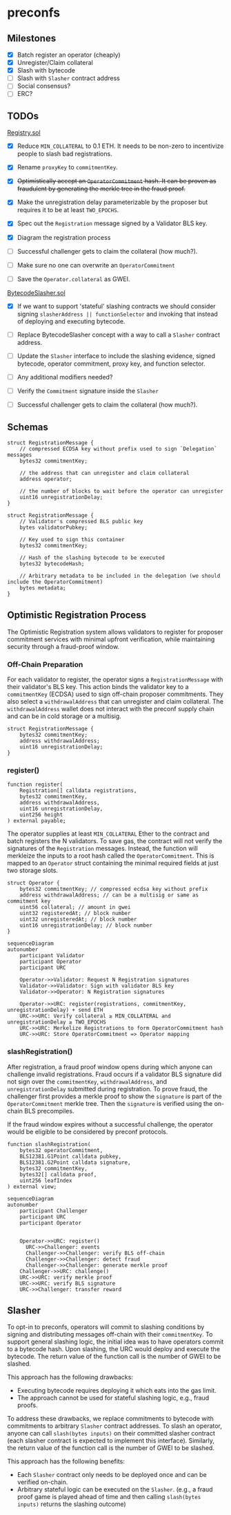 # preconfs

## Milestones
- [X] Batch register an operator (cheaply)
- [X] Unregister/Claim collateral
- [X] Slash with bytecode
- [ ] Slash with `Slasher` contract address
- [ ] Social consensus?
- [ ] ERC?

## TODOs

[Registry.sol](src/Registry.sol)
- [x] Reduce `MIN_COLLATERAL` to 0.1 ETH. It needs to be non-zero to incentivize people to slash bad registrations.
- [X] Rename `proxyKey` to `commitmentKey`.
- [X] ~~Optimistically accept an `OperatorCommitment` hash. It can be proven as fraudulent by generating the merkle tree in the fraud proof.~~
- [X] Make the unregistration delay parameterizable by the proposer but requires it to be at least `TWO_EPOCHS`.
- [X] Spec out the `Registration` message signed by a Validator BLS key.
- [X] Diagram the registration process
- [ ] Successful challenger gets to claim the collateral (how much?). 
- [ ] Make sure no one can overwrite an `OperatorCommitment`
- [ ] Save the `Operator.collateral` as GWEI.



[BytecodeSlasher.sol](src/BytecodeSlasher.sol)
- [x] If we want to support 'stateful' slashing contracts we should consider signing `slasherAddress || functionSelector` and invoking that instead of deploying and executing bytecode.
- [ ] Replace BytecodeSlasher concept with a way to call a `Slasher` contract address. 
- [ ] Update the `Slasher` interface to include the slashing evidence, signed bytecode, operator commitment, proxy key, and function selector.
- [ ] Any additional modifiers needed? 
- [ ] Verify the `Commitment` signature inside the `Slasher` 
- [ ] Successful challenger gets to claim the collateral (how much?).


## Schemas
```
struct RegistrationMessage {
    // compressed ECDSA key without prefix used to sign `Delegation` messages
    bytes32 commitmentKey; 

    // the address that can unregister and claim collateral
    address operator; 

    // the number of blocks to wait before the operator can unregister
    uint16 unregistrationDelay; 
}
```

```
struct RegistrationMessage {
    // Validator's compressed BLS public key
    bytes validatorPubkey; 

    // Key used to sign this container
    bytes32 commitmentKey; 

    // Hash of the slashing bytecode to be executed
    bytes32 bytecodeHash;

    // Arbitrary metadata to be included in the delegation (we should include the OperatorCommitment)
    bytes metadata; 
}
```

## Optimistic Registration Process
The Optimistic Registration system allows validators to register for proposer commitment services with minimal upfront verification, while maintaining security through a fraud-proof window. 

### Off-Chain Preparation
For each validator to register, the operator signs a `RegistrationMessage` with their validator's BLS key. This action binds the validator key to a `commitmentKey` (ECDSA) used to sign off-chain proposer commitments. They also select a `withdrawalAddress` that can unregister and claim collateral. The `withdrawalAddress` wallet does not interact with the preconf supply chain and can be in cold storage or a multisig.

```solidity
struct RegistrationMessage {
    bytes32 commitmentKey;
    address withdrawalAddress;
    uint16 unregistrationDelay;
}
```

### register()
```solidity
function register(
    Registration[] calldata registrations,
    bytes32 commitmentKey,
    address withdrawalAddress,
    uint16 unregistrationDelay,
    uint256 height
) external payable;
```

The operator supplies at least `MIN_COLLATERAL` Ether to the contract and batch registers the N validators. To save gas, the contract will not verify the signatures of the `Registration` messages. Instead, the function will merkleize the inputs to a root hash called the `OperatorCommitment`. This is mapped to an `Operator` struct containing the minimal required fields at just two storage slots.

```solidity
struct Operator {
    bytes32 commitmentKey; // compressed ecdsa key without prefix
    address withdrawalAddress; // can be a multisig or same as commitment key
    uint56 collateral; // amount in gwei
    uint32 registeredAt; // block number 
    uint32 unregisteredAt; // block number
    uint16 unregistrationDelay; // block number 
}
```

```mermaid
sequenceDiagram
autonumber
    participant Validator
    participant Operator
    participant URC
    
    Operator->>Validator: Request N Registration signatures
    Validator->>Validator: Sign with validator BLS key
    Validator->>Operator: N Registration signatures

    Operator->>URC: register(registrations, commitmentKey, unregistrationDelay) + send ETH
    URC->>URC: Verify collateral ≥ MIN_COLLATERAL and unregistrationDelay ≥ TWO_EPOCHS
    URC->>URC: Merkelize Registrations to form OperatorCommitment hash
    URC->>URC: Store OperatorCommitment => Operator mapping
```

### slashRegistration()
After registration, a fraud proof window opens during which anyone can challenge invalid registrations. Fraud occurs if a validator BLS signature did not sign over the `commitmentKey`, `withdrawalAddress`, and `unregistrationDelay` submitted during registration. To prove fraud, the challenger first provides a merkle proof to show the `signature` is part of the `OperatorCommitment` merkle tree. Then the `signature` is verified using the on-chain BLS precompiles. 

If the fraud window expires without a successful challenge, the operator would be eligible to be considered by preconf protocols.

```solidity
function slashRegistration(
    bytes32 operatorCommitment,
    BLS12381.G1Point calldata pubkey,
    BLS12381.G2Point calldata signature,
    bytes32 commitmentKey,
    bytes32[] calldata proof,
    uint256 leafIndex
) external view;
```

```mermaid
sequenceDiagram
autonumber
    participant Challenger
    participant URC
    participant Operator

    
    Operator->>URC: register()
	  URC->>Challenger: events
	  Challenger->>Challenger: verify BLS off-chain
	  Challenger->>Challenger: detect fraud
	  Challenger->>Challenger: generate merkle proof
    Challenger->>URC: challenge()
    URC->>URC: verify merkle proof
    URC->>URC: verify BLS signature
    URC->>Challenger: transfer reward
```

## Slasher
To opt-in to preconfs, operators will commit to slashing conditions by signing and distributing messages off-chain with their `commitmentKey`. To support general slashing logic, the initial idea was to have operators commit to a bytecode hash. Upon slashing, the URC would deploy and execute the bytecode. The return value of the function call is the number of GWEI to be slashed.

This approach has the following drawbacks:
- Executing bytecode requires deploying it which eats into the gas limit.
- The approach cannot be used for stateful slashing logic, e.g., fraud proofs.

To address these drawbacks, we replace commitments to bytecode with commitments to arbitrary `Slasher` contract addresses. To slash an operator, anyone can call `slash(bytes inputs)` on their committed slasher contract (each slasher contract is expected to implement this interface). Similarly, the return value of the function call is the number of GWEI to be slashed.

This approach has the following benefits:
- Each `Slasher` contract only needs to be deployed once and can be verified on-chain.
- Arbitrary stateful logic can be executed on the `Slasher`. (e.g., a fraud proof game is played ahead of time and then calling `slash(bytes inputs)` returns the slashing outcome)